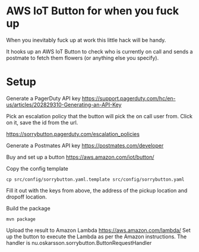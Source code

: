 # AWS IoT Button for when you fuck up

When you inevitably fuck up at work this little hack will be handy.

It hooks up an AWS IoT Button to check who is currently on call and 
sends a postmate to fetch them flowers (or anything else you specify).

# Setup
Generate a PagerDuty API key
https://support.pagerduty.com/hc/en-us/articles/202829310-Generating-an-API-Key

Pick an escalation policy that the button will pick the on call user from. Click on it, save the id from the url.

https://sorrybutton.pagerduty.com/escalation_policies

Generate a Postmates API key
https://postmates.com/developer

Buy and set up a button
https://aws.amazon.com/iot/button/

Copy the config template

    cp src/config/sorrybutton.yaml.template src/config/sorrybutton.yaml

Fill it out with the keys from above, the address of the pickup location and dropoff location.

Build the package

    mvn package
    
Upload the result to Amazon Lambda https://aws.amazon.com/lambda/
Set up the button to execute the Lambda as per the Amazon instructions.
The handler is nu.oskarsson.sorrybutton.ButtonRequestHandler